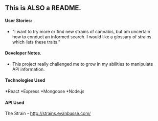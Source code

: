 ## This is ALSO a README.

#### User Stories:
* "I want to try more or find new strains of cannabis, but am uncertain how to conduct an informed search. I would like a glossary of strains which lists these traits." 

#### Developer Notes. 
* This project really challenged me to grow in my abilities to manipulate API information. 

#### Technologies Used
*React
*Express
*Mongoose
*Node.js


#### API Used
The Strain - http://strains.evanbusse.com/



